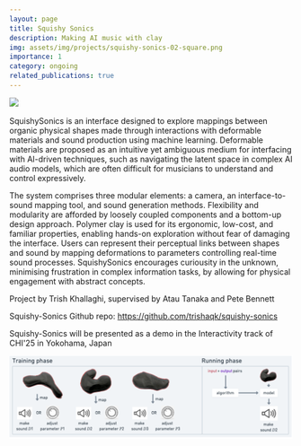 ```yaml
---
layout: page
title: Squishy Sonics
description: Making AI music with clay
img: assets/img/projects/squishy-sonics-02-square.png
importance: 1
category: ongoing
related_publications: true
---
```


![](assets/img/projects/squishy-sonics-02.png)

SquishySonics is an interface designed to explore mappings between organic physical shapes made through interactions with deformable materials and sound production using machine learning. Deformable materials are proposed as an intuitive yet ambiguous medium for interfacing with AI-driven techniques, such as navigating the latent space in complex AI audio models, which are often difficult for musicians to understand and control expressively.

The system comprises three modular elements: a camera, an interface-to-sound mapping tool, and sound generation methods. Flexibility and modularity are afforded by loosely coupled components and a bottom-up design approach. Polymer clay is used for its ergonomic, low-cost, and familiar properties, enabling hands-on exploration without fear of damaging the interface. Users can represent their perceptual links between shapes and sound by mapping deformations to parameters controlling real-time sound processes. SquishySonics encourages curiousity in the unknown, minimising frustration in complex information tasks, by allowing for physical engagement with abstract concepts.

Project by Trish Khallaghi, supervised by Atau Tanaka and Pete Bennett

Squishy-Sonics Github repo: https://github.com/trishaqk/squishy-sonics

Squishy-Sonics will be presented as a demo in the Interactivity track of CHI'25 in Yokohama, Japan

![](assets/img/projects/squishy-sonics-03.png)
